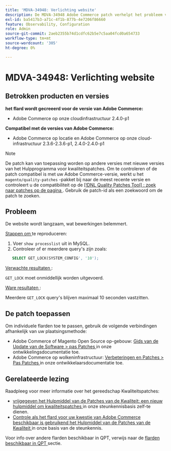 ```yaml
---
title: 'MDVA-34948: Verlichting website'
description: De MDVA-34948 Adobe Commerce patch verhelpt het probleem van de vertraging van de website. Deze patch is beschikbaar wanneer [Quality Patches Tool (QPT)] (/help/announcements/adobe-commerce-announcements/magento-quality-patches-released-new-tool-to-self-serve-quality-patches.md) 1.1.1 is geïnstalleerd. De patch-id is MDVA-34948. Het probleem is opgelost in Adobe Commerce versie 2.4.1.
exl-id: ba5417b3-a71c-4f1b-877b-4e7206f86660
feature: Observability, Configuration
role: Admin
source-git-commit: 2aeb2355b74d1cdfc62b5e7c5aa04fcd0a654733
workflow-type: tm+mt
source-wordcount: '305'
ht-degree: 0%

---
```


# MDVA-34948: Verlichting website


## Betrokken producten en versies

**het flard wordt gecreeerd voor de versie van Adobe Commerce:**

* Adobe Commerce op onze cloudinfrastructuur 2.4.0-p1

**Compatibel met de versies van Adobe Commerce:**

* Adobe Commerce op locatie en Adobe Commerce op onze cloud-infrastructuur 2.3.6-2.3.6-p1, 2.4.0-2.4.0-p1

>[!NOTE]
>
>De patch kan van toepassing worden op andere versies met nieuwe versies van het Hulpprogramma voor kwaliteitspatches. Om te controleren of de patch compatibel is met uw Adobe Commerce-versie, werkt u het `magento/quality-patches` -pakket bij naar de meest recente versie en controleert u de compatibiliteit op de [[!DNL Quality Patches Tool] : zoek naar patches op de pagina ](https://experienceleague.adobe.com/tools/commerce-quality-patches/index.html) . Gebruik de patch-id als een zoekwoord om de patch te zoeken.

## Probleem

De website wordt langzaam, wat bewerkingen belemmert.

<u> Stappen om </u> te reproduceren:

1. Voer `show processlist` uit in MySQL.
1. Controleer of er meerdere query&#39;s zijn zoals:

```sql
   SELECT GET_LOCK(SYSTEM_CONFIG', '10');
```

<u> Verwachte resultaten </u>:

`GET_LOCK` moet onmiddellijk worden uitgevoerd.

<u> Ware resultaten </u>:

Meerdere `GET_LOCK` query&#39;s blijven maximaal 10 seconden vastzitten.

## De patch toepassen

Om individuele flarden toe te passen, gebruik de volgende verbindingen afhankelijk van uw plaatsingsmethode:

* Adobe Commerce of Magento Open Source op-gebouw: [ Gids van de Update van de Software > pas Patches ](https://experienceleague.adobe.com/en/docs/commerce-operations/tools/quality-patches-tool/usage) in onze ontwikkelingsdocumentatie toe.
* Adobe Commerce op wolkeninfrastructuur: [ Verbeteringen en Patches > Pas Patches ](https://experienceleague.adobe.com/en/docs/commerce-cloud-service/user-guide/develop/upgrade/apply-patches) in onze ontwikkelaarsdocumentatie toe.

## Gerelateerde lezing

Raadpleeg voor meer informatie over het gereedschap Kwaliteitspatches:

* [ vrijgegeven het Hulpmiddel van de Patches van de Kwaliteit: een nieuw hulpmiddel om kwaliteitspatches ](/help/announcements/adobe-commerce-announcements/magento-quality-patches-released-new-tool-to-self-serve-quality-patches.md) in onze steunkennisbasis zelf-te dienen.
* [ Controle als het flard voor uw kwestie van Adobe Commerce beschikbaar is gebruikend het Hulpmiddel van de Patches van de Kwaliteit ](/help/support-tools/patches-available-in-qpt-tool/check-patch-for-magento-issue-with-magento-quality-patches.md) in onze basis van de steunkennis.

Voor info over andere flarden beschikbaar in QPT, verwijs naar de [ flarden beschikbaar in QPT ](https://support.magento.com/hc/en-us/sections/360010506631-Patches-available-in-QPT-tool-) sectie.
